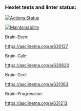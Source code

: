 ### Hexlet tests and linter status:
[![Actions Status](https://github.com/Cross-sama/frontend-project-44/actions/workflows/hexlet-check.yml/badge.svg)](https://github.com/Cross-sama/frontend-project-44/actions)

[![Maintainability](https://api.codeclimate.com/v1/badges/3e4885551efbbffadf18/maintainability)](https://codeclimate.com/github/Cross-sama/frontend-project-44/maintainability)

Brain-Even:

https://asciinema.org/a/630127

Brain-Calc:

https://asciinema.org/a/630620

Brain-Gcd:

https://asciinema.org/a/631083

Brain-Progression:

https://asciinema.org/a/631213